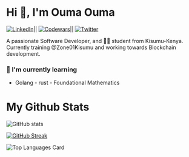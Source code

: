 
  # Hi 👋, I'm Ouma Ouma
  [![LinkedIn](https://img.shields.io/badge/LinkedIn-Profile-informational?style=flat-logo=linkedin&logoColor=white&color=0A66C2)](https://www.linkedin.com/in/ouma-ouma-a01716267)||
[![Codewars](https://www.codewars.com/users/your_username/badges/micro)](https://www.codewars.com/users/garveyshah)||
[![Twitter](https://img.shields.io/badge/Twitter-Profile-informational?style=flat-logo=twitter&logoColor=white&color=1DA1F2)](https://twitter.com/ouma_godwin1)

A passionate Software Developer, and  👩‍💻 student from Kisumu-Kenya. Currently training @Zone01Kisumu and working towards Blockchain development.

### 🌱 I'm currently learning
- Golang      - rust      - Foundational Mathematics


# My Github Stats
![GitHub stats](https://github-readme-stats.vercel.app/api?username=garveyshah&show_icons=true&theme=radical)

  [![GitHub Streak](https://github-readme-streak-stats.herokuapp.com?user=garveyshah&theme=radical&hide_border=true&exclude_days=Sun)](https://git.io/streak-stats)
  
![Top Languages Card](https://github-readme-stats.vercel.app/api/top-langs/?username=garveyshah&layout=compact)
